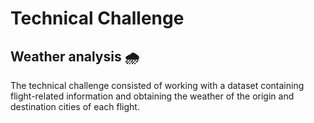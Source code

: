 # Technical Challenge

## Weather analysis 🌧️

The technical challenge consisted of working with a dataset containing flight-related information and obtaining the weather of the origin and destination cities of each flight.
